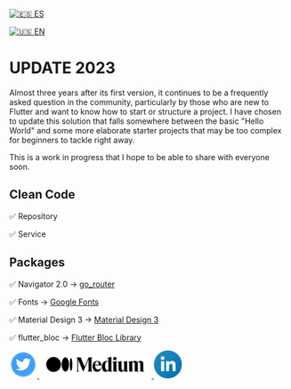 																		
[![🇪🇸 ES](https://emojipedia-us.s3.dualstack.us-west-1.amazonaws.com/thumbs/120/apple/285/flag-spain_1f1ea-1f1f8.png)](https://github.com/tinoper/miflutterapp/blob/master/README_es.md)
																		
[![🇺🇸 EN](https://emojipedia-us.s3.dualstack.us-west-1.amazonaws.com/thumbs/120/apple/285/flag-united-states_1f1fa-1f1f8.png)](https://github.com/tinoper/miflutterapp/blob/master/README.md)
													
																		

# UPDATE 2023

Almost three years after its first version, it continues to be a frequently asked question in the community, particularly by those who are new to Flutter and want to know how to start or structure a project. I have chosen to update this solution that falls somewhere between the basic "Hello World" and some more elaborate starter projects that may be too complex for beginners to tackle right away.

This is a work in progress that I hope to be able to share with everyone soon.

## Clean Code

✅ Repository

✅ Service


## Packages

✅ Navigator 2.0	-> [go_router](https://pub.dev/packages/go_router)

✅ Fonts ->  [Google Fonts](https://pub.dev/packages/google_fonts)

✅ Material Design 3 -> [Material Design 3](https://m3.material.io/)

✅ flutter_bloc -> [Flutter Bloc Library](https://bloclibrary.dev)



<div id="badges">
   <a href="https://twitter.com/washsar">
    <img src="https://github.com/tinoper/miflutterapp/blob/master/assets/images/twitterlogox100.png" alt="Twitter Badge"/>
   </a>
   <a href="https://tinoper.medium.com/">
    <img src="https://github.com/tinoper/miflutterapp/blob/master/assets/images/mediumlogox100.png" alt="Linkedin Badge"/>
   </a>
   <a href="https://www.linkedin.com/in/martin-peruchena-brunet/">
    <img src="https://github.com/tinoper/miflutterapp/blob/master/assets/images/linkedinlogox100.png" alt="Linkedin Badge"/>
   </a>
</div>



